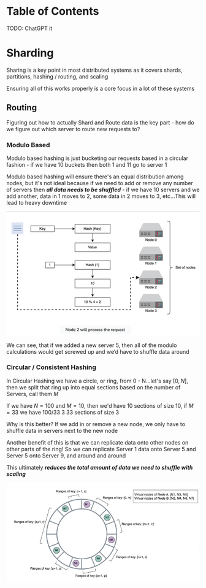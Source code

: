 # Table of Contents
TODO: ChatGPT it

# Sharding
Sharing is a key point in most distributed systems as it covers shards, partitions, hashing / routing, and scaling

Ensuring all of this works properly is a core focus in a lot of these systems

## Routing
Figuring out how to actually Shard and Route data is the key part - how do we figure out which server to route new requests to?

### Modulo Based
Modulo based hashing is just bucketing our requests based in a circular fashion - if we have 10 buckets then both 1 and 11 go to server 1

Modulo based hashing will ensure there's an equal distribution among nodes, but it's not ideal because if we need to add or remove any number of servers then ***all data needs to be shuffled*** - if we have 10 servers and we add another, data in 1 moves to 2, some data in 2 moves to 3, etc...This will lead to heavy downtime

![Modulo Based Hashing](./images/modulo_based.png)

We can see, that if we added a new server 5, then all of the modulo calculations would get screwed up and we’d have to shuffle data around

### Circular / Consistent Hashing
In Circular Hashing we have a circle, or ring, from 0 - N...let's say $[0, N]$, then we split that ring up into equal sections based on the number of Servers, call them $M$

If we have $N = 100$ and $M = 10$, then we'd have 10 sections of size 10, if $M = 33$ we have $100 / 33 ~ 3$ 33 sections of size 3

Why is this better? If we add in or remove a new node, we only have to shuffle data in servers next to the new node

Another benefit of this is that we can replicate data onto other nodes on other parts of the ring! So we can replicate Server 1 data onto Server 5 and Server 5 onto Server 9, and around and around

This ultimately ***reduces the total amount of data we need to shuffle with scaling***

![Circular Hashing](./images/circular_hash.png)

